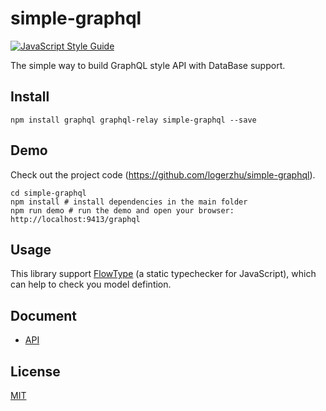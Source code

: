 # simple-graphql

[![JavaScript Style Guide](https://img.shields.io/badge/code_style-standard-brightgreen.svg)](https://standardjs.com)

The simple way to build GraphQL style API with DataBase support.

## Install

```shell
npm install graphql graphql-relay simple-graphql --save
```

## Demo

Check out the project code (<https://github.com/logerzhu/simple-graphql>).

```shell
cd simple-graphql
npm install # install dependencies in the main folder
npm run demo # run the demo and open your browser: http://localhost:9413/graphql
```

## Usage

This library support [FlowType](https://flow.org/) (a static typechecker for JavaScript), which can help to check you model defintion.

## Document

-   [API](docs/API.md)

## License

[MIT](https://github.com/logerzhu/simple-graphql/blob/master/LICENSE)
